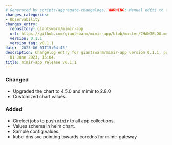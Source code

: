 ```yaml
---
# Generated by scripts/aggregate-changelogs. WARNING: Manual edits to this files will be overwritten.
changes_categories:
- Observability
changes_entry:
  repository: giantswarm/mimir-app
  url: https://github.com/giantswarm/mimir-app/blob/master/CHANGELOG.md#011---2023-06-01
  version: 0.1.1
  version_tag: v0.1.1
date: '2023-06-01T15:04:45'
description: Changelog entry for giantswarm/mimir-app version 0.1.1, published on
  01 June 2023, 15:04.
title: mimir-app release v0.1.1
---
```


### Changed
- Upgraded the chart to 4.5.0 and mimir to 2.8.0
- Customized chart values.
### Added
- Circleci jobs to push `mimir` to all app collections.
- Values schema in helm chart.
- Sample config values.
- kube-dns svc pointing towards coredns for mimir-gateway
